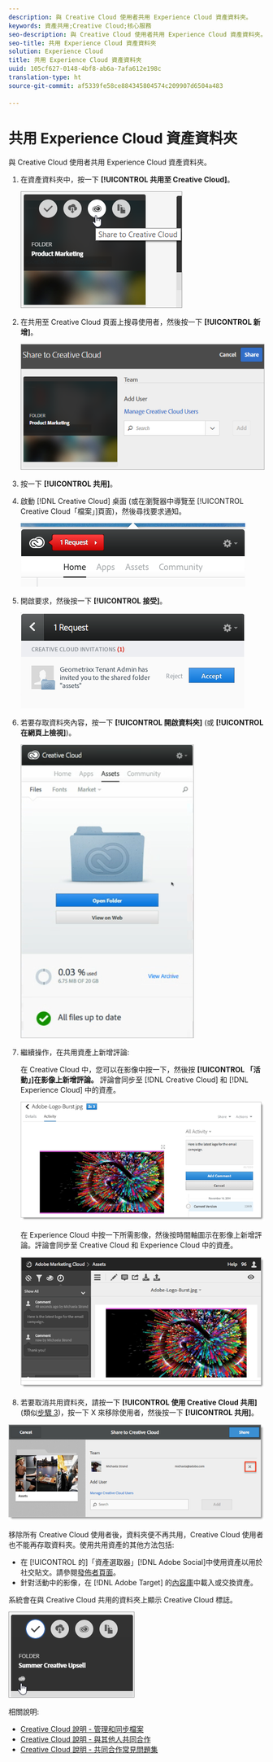 ```yaml
---
description: 與 Creative Cloud 使用者共用 Experience Cloud 資產資料夾。
keywords: 資產共用;Creative Cloud;核心服務
seo-description: 與 Creative Cloud 使用者共用 Experience Cloud 資產資料夾。
seo-title: 共用 Experience Cloud 資產資料夾
solution: Experience Cloud
title: 共用 Experience Cloud 資產資料夾
uuid: 105cf627-0148-4bf8-ab6a-7afa612e198c
translation-type: ht
source-git-commit: af5339fe58ce884345804574c209907d6504a483

---
```



# 共用 Experience Cloud 資產資料夾

與 Creative Cloud 使用者共用 Experience Cloud 資產資料夾。

1. 在資產資料夾中，按一下 **[!UICONTROL 共用至 Creative Cloud]**。

   ![步驟結果](assets/asset-share-cc.png)
1. 在共用至 Creative Cloud 頁面上搜尋使用者，然後按一下 **[!UICONTROL 新增]**。

   ![](assets/asset-share-cc-page.png)

1. 按一下 **[!UICONTROL 共用]**。
1. 啟動 [!DNL Creative Cloud] 桌面 (或在瀏覽器中導覽至 [!UICONTROL Creative Cloud「檔案」]頁面)，然後尋找要求通知。

   ![](assets/cc_share_request.png)
1. 開啟要求，然後按一下 **[!UICONTROL 接受]**。

   ![步驟結果](assets/cc_share_accept.png)
1. 若要存取資料夾內容，按一下 **[!UICONTROL 開啟資料夾]** (或 **[!UICONTROL 在網頁上檢視]**)。

   ![步驟結果](assets/creative_cloud_open_folder.png)
1. 繼續操作，在共用資產上新增評論:

   在 Creative Cloud 中，您可以在影像中按一下，然後按 **[!UICONTROL 「活動」]在影像上新增評論。** 評論會同步至 [!DNL Creative Cloud] 和 [!DNL Experience Cloud] 中的資產。

   ![](assets/asset_comment_cc.png)

   在 Experience Cloud 中按一下所需影像，然後按時間軸圖示在影像上新增評論。評論會同步至 Creative Cloud 和 Experience Cloud 中的資產。

   ![](assets/asset_comment_mac.png)

1. 若要取消共用資料夾，請按一下 **[!UICONTROL 使用 Creative Cloud 共用]** (類似[步驟 3](../experience-cloud-assets/t-share-creative-cloud.md#step_BA17CFA185284641A9B878BA29551996))，按一下 X 來移除使用者，然後按一下 **[!UICONTROL 共用]**。

![](assets/asset_remove_user.png)

移除所有 Creative Cloud 使用者後，資料夾便不再共用，Creative Cloud 使用者也不能再存取資料夾。使用共用資產的其他方法包括:

* 在 [!UICONTROL  的]「資產選取器」[!DNL Adobe Social]中使用資產以用於社交貼文。請參閱[發佈者頁面](https://marketing.adobe.com/resources/help/zh_TW/social/?f=c_pub_publisher)。
* 針對活動中的影像，在 [!DNL Adobe Target] 的[內容庫](https://marketing.adobe.com/resources/help/zh_TW/target/?f=c_manage_content)中載入或交換資產。

系統會在與 Creative Cloud 共用的資料夾上顯示 Creative Cloud 標誌。

![](assets/asset-cc-logo.png)

相關說明:

* [Creative Cloud 說明 - 管理和同步檔案](/content/help/tw/zh-Hant/creative-cloud/help/sync-files.html)
* [Creative Cloud 說明 - 與其他人共同合作](/content/help/tw/zh-Hant/creative-cloud/help/collaboration.html)
* [Creative Cloud 說明 - 共同合作常見問題集](/content/help/tw/zh-Hant/creative-cloud/help/collaboration-faq.html)
